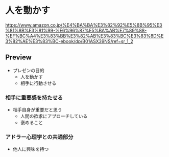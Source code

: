 # 人を動かす

<https://www.amazon.co.jp/%E4%BA%BA%E3%82%92%E5%8B%95%E3%81%8B%E3%81%99-%E6%96%87%E5%BA%AB%E7%89%88-%EF%BC%A4%E3%83%BB%E3%82%AB%E3%83%BC%E3%83%8D%E3%82%AE%E3%83%BC-ebook/dp/B01ASX39NS/ref=sr_1_2>

## Preview

- プレゼンの目的
  - 人を動かす
  - 相手に行動させる

### 相手に重要感を持たせる

- 相手自身が重要だと思う
  - 人間の欲求にアプローチしている
  - 褒めること

### アドラー心理学との共通部分

- 他人に興味を持つ

